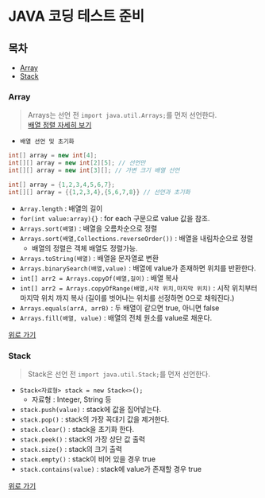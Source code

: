 # JAVA 코딩 테스트 준비

## 목차
  - [Array](#Array)
  - [Stack](#Stack)

### Array
> Arrays는 선언 전 `import java.util.Arrays;`를 먼저 선언한다.<br>
> [배열 정렬 자세히 보기](https://coding-factory.tistory.com/549)


  - `배열 선언 및 초기화`

```JAVA
int[] array = new int[4];  
int[][] array = new int[2][5]; // 선언만
int[][] array = new int[3][]; // 가변 크기 배열 선언

int[] array = {1,2,3,4,5,6,7};
int[][] array = {{1,2,3,4},{5,6,7,8}} // 선언과 초기화
```

  - `Array.length` : 배열의 길이
  - `for(int value:array){}` : for each 구문으로 value 값을 참조.
  - `Arrays.sort(배열)` : 배열을 오름차순으로 정렬
  - `Arrays.sort(배열,Collections.reverseOrder())` : 배열을 내림차순으로 정렬
     - 배열의 정렬은 객체 배열도 정렬가능.
  - `Arrays.toString(배열)` : 배열을 문자열로 변환
  - `Arrays.binarySearch(배열,value)` : 배열에 value가 존재하면 위치를 반환한다.
  - `int[] arr2 = Arrays.copyOf(배열,길이)` : 배열 복사
  - `int[] arr2 = Arrays.copyOfRange(배열,시작 위치,마지막 위치)` : 시작 위치부터 마지막 위치 까지 복사 (길이를 벗어나는 위치를 선정하면 0으로 채워진다.)
  - `Arrays.equals(arrA, arrB)` : 두 배열이 같으면 true, 아니면 false
  - `Arrays.fill(배열, value)` : 배열의 전체 원소를 value로 채운다.

[위로 가기](#목차)

### Stack
> Stack은 선언 전 `import java.util.Stack;`를 먼저 선언한다.

  - `Stack<자료형> stack = new Stack<>();`
    - 자료형 : Integer, String 등
  - `stack.push(value)` : stack에 값을 집어넣는다.
  - `stack.pop()` : stack의 가장 꼭대기 값을 제거한다.
  - `stack.clear()` : stack을 초기화 한다.
  - `stack.peek()` : stack의 가장 상단 값 출력
  - `stack.size()` : stack의 크기 출력
  - `stack.empty()` : stack이 비어 있을 경우 true
  - `stack.contains(value)` : stack에 value가 존재할 경우 true

[위로 가기](#목차)
